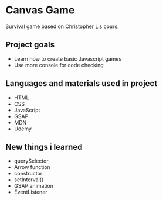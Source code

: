 # Canvas Game
Survival game based on [Christopher Lis](https://www.youtube.com/c/ChrisCourses) cours.
## Project goals
- Learn how to create basic Javascript games
- Use more console for code checking
## Languages and materials used in project
- HTML
- CSS
- JavaScript
- GSAP
- MDN
- Udemy
## New things i learned
- querySelector
- Arrow function
- constructor
- setInterval()
- GSAP animation
- EventListener
